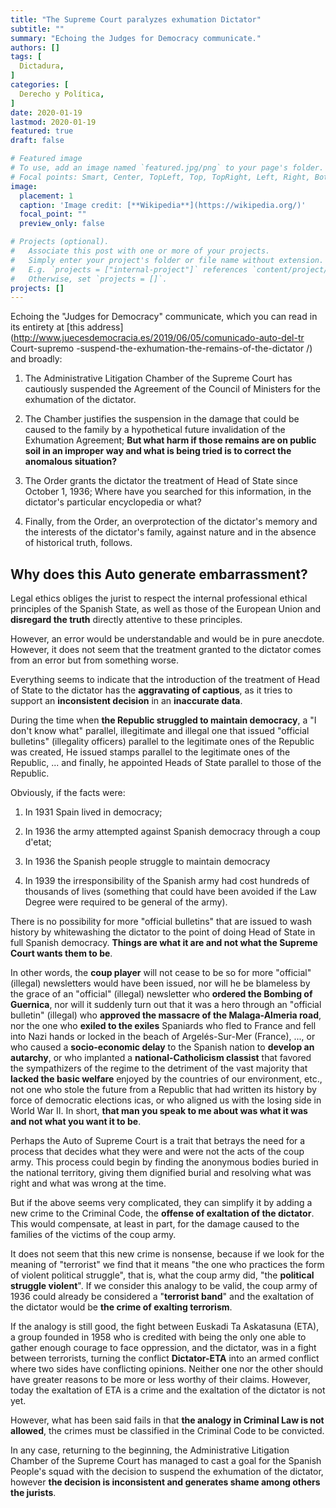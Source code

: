 ```yaml
---
title: "The Supreme Court paralyzes exhumation Dictator"
subtitle: ""
summary: "Echoing the Judges for Democracy communicate."
authors: []
tags: [
  Dictadura,
]
categories: [
  Derecho y Política,
]
date: 2020-01-19
lastmod: 2020-01-19
featured: true
draft: false

# Featured image
# To use, add an image named `featured.jpg/png` to your page's folder.
# Focal points: Smart, Center, TopLeft, Top, TopRight, Left, Right, BottomLeft, Bottom, BottomRight.
image:
  placement: 1
  caption: 'Image credit: [**Wikipedia**](https://wikipedia.org/)'
  focal_point: ""
  preview_only: false

# Projects (optional).
#   Associate this post with one or more of your projects.
#   Simply enter your project's folder or file name without extension.
#   E.g. `projects = ["internal-project"]` references `content/project/deep-learning/index.md`.
#   Otherwise, set `projects = []`.
projects: []
---
```


Echoing the "Judges for Democracy" communicate, which you can read in its entirety at [this address](http://www.juecesdemocracia.es/2019/06/05/comunicado-auto-del-tr Court-supremo -suspend-the-exhumation-the-remains-of-the-dictator /) and broadly:

1. The Administrative Litigation Chamber of the Supreme Court has cautiously suspended the Agreement of the Council of Ministers for the exhumation of the dictator.

2. The Chamber justifies the suspension in the damage that could be caused to the family by a hypothetical future invalidation of the Exhumation Agreement; **But what harm if those remains are on public soil in an improper way and what is being tried is to correct the anomalous situation?**

3. The Order grants the dictator the treatment of Head of State since October 1, 1936; Where have you searched for this information, in the dictator's particular encyclopedia or what?

4. Finally, from the Order, an overprotection of the dictator's memory and the interests of the dictator's family, against nature and in the absence of historical truth, follows.

## Why does this Auto generate embarrassment?

Legal ethics obliges the jurist to respect the internal professional ethical principles of the Spanish State, as well as those of the European Union and **disregard the truth** directly attentive to these principles.

However, an error would be understandable and would be in pure anecdote. However, it does not seem that the treatment granted to the dictator comes from an error but from something worse.

Everything seems to indicate that the introduction of the treatment of Head of State to the dictator has the **aggravating of captious**, as it tries to support an **inconsistent decision** in an **inaccurate data**.

During the time when **the Republic struggled to maintain democracy**, a "I don't know what" parallel, illegitimate and illegal one that issued "official bulletins" (illegality officers) parallel to the legitimate ones of the Republic was created, He issued stamps parallel to the legitimate ones of the Republic, ... and finally, he appointed Heads of State parallel to those of the Republic.

Obviously, if the facts were:

1. In 1931 Spain lived in democracy;

2. In 1936 the army attempted against Spanish democracy through a coup d'etat;

3. In 1936 the Spanish people struggle to maintain democracy

4. In 1939 the irresponsibility of the Spanish army had cost hundreds of thousands of lives (something that could have been avoided if the Law Degree were required to be general of the army).

There is no possibility for more "official bulletins" that are issued to wash history by whitewashing the dictator to the point of doing Head of State in full Spanish democracy. **Things are what it are and not what the Supreme Court wants them to be**.

In other words, the **coup player** will not cease to be so for more "official" (illegal) newsletters would have been issued, nor will he be blameless by the grace of an "official" (illegal) newsletter who **ordered the Bombing of Guernica**, nor will it suddenly turn out that it was a hero through an "official bulletin" (illegal) who **approved the massacre of the Malaga-Almeria road**, nor the one who **exiled to the exiles** Spaniards who fled to France and fell into Nazi hands or locked in the beach of Argelés-Sur-Mer (France), ..., or who caused a **socio-economic delay** to the Spanish nation to **develop an autarchy**, or who implanted a **national-Catholicism classist** that favored the sympathizers of the regime to the detriment of the vast majority that **lacked the basic welfare** enjoyed by the countries of our environment, etc., not one who stole the future from a Republic that had written its history by force of democratic elections icas, or who aligned us with the losing side in World War II. In short, **that man you speak to me about was what it was and not what you want it to be**.

Perhaps the Auto of Supreme Court is a trait that betrays the need for a process that decides what they were and were not the acts of the coup army. This process could begin by finding the anonymous bodies buried in the national territory, giving them dignified burial and resolving what was right and what was wrong at the time.

But if the above seems very complicated, they can simplify it by adding a new crime to the Criminal Code, the **offense of exaltation of the dictator**. This would compensate, at least in part, for the damage caused to the families of the victims of the coup army.

It does not seem that this new crime is nonsense, because if we look for the meaning of "terrorist" we find that it means "the one who practices the form of violent political struggle", that is, what the coup army did, "the **political struggle violent**". If we consider this analogy to be valid, the coup army of 1936 could already be considered a "**terrorist band**" and the exaltation of the dictator would be **the crime of exalting terrorism**.

If the analogy is still good, the fight between Euskadi Ta Askatasuna (ETA), a group founded in 1958 who is credited with being the only one able to gather enough courage to face oppression, and the dictator, was in a fight between terrorists, turning the conflict **Dictator-ETA** into an armed conflict where two sides have conflicting opinions. Neither one nor the other should have greater reasons to be more or less worthy of their claims. However, today the exaltation of ETA is a crime and the exaltation of the dictator is not yet.

However, what has been said fails in that **the analogy in Criminal Law is not allowed**, the crimes must be classified in the Criminal Code to be convicted.

In any case, returning to the beginning, the Administrative Litigation Chamber of the Supreme Court has managed to cast a goal for the Spanish People's squad with the decision to suspend the exhumation of the dictator, however **the decision is inconsistent and generates shame among others the jurists**.

